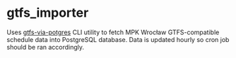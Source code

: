 # gtfs_importer
Uses [gtfs-via-potgres](https://github.com/public-transport/gtfs-via-postgres) CLI utility to fetch MPK Wrocław GTFS-compatible schedule data into PostgreSQL database. Data is updated hourly so cron job should be ran accordingly.

